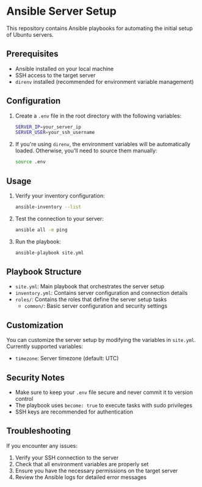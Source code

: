 # Ansible Server Setup

This repository contains Ansible playbooks for automating the initial setup of Ubuntu servers.

## Prerequisites

- Ansible installed on your local machine
- SSH access to the target server
- `direnv` installed (recommended for environment variable management)

## Configuration

1. Create a `.env` file in the root directory with the following variables:
   ```bash
   SERVER_IP=your_server_ip
   SERVER_USER=your_ssh_username
   ```

2. If you're using `direnv`, the environment variables will be automatically loaded. Otherwise, you'll need to source them manually:
   ```bash
   source .env
   ```

## Usage

1. Verify your inventory configuration:
   ```bash
   ansible-inventory --list
   ```

2. Test the connection to your server:
   ```bash
   ansible all -m ping
   ```

3. Run the playbook:
   ```bash
   ansible-playbook site.yml
   ```

## Playbook Structure

- `site.yml`: Main playbook that orchestrates the server setup
- `inventory.yml`: Contains server configuration and connection details
- `roles/`: Contains the roles that define the server setup tasks
  - `common/`: Basic server configuration and security settings

## Customization

You can customize the server setup by modifying the variables in `site.yml`. Currently supported variables:

- `timezone`: Server timezone (default: UTC)

## Security Notes

- Make sure to keep your `.env` file secure and never commit it to version control
- The playbook uses `become: true` to execute tasks with sudo privileges
- SSH keys are recommended for authentication

## Troubleshooting

If you encounter any issues:

1. Verify your SSH connection to the server
2. Check that all environment variables are properly set
3. Ensure you have the necessary permissions on the target server
4. Review the Ansible logs for detailed error messages 